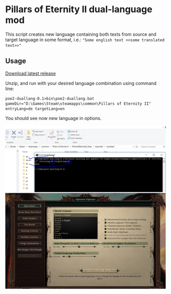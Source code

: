 # Pillars of Eternity II dual-language mod

This script creates new language containing both texts from source and target language in some format, i.e.:
`"Some english text <<some translated text>>"`

## Usage
[Download latest release](https://github.com/KadekM/poe2-duallang/releases)

Unzip, and run with your desired language combination using command line:
```
poe2-duallang-0.1>bin\poe2-duallang.bat gameDir="D:\Games\Steam\steamapps\common\Pillars of Eternity II" entryLang=de targetLang=en
```

You should see now new language in options.

![how to run](https://raw.githubusercontent.com/KadekM/poe2-duallang/master/github/run.jpg)
![ingame](https://raw.githubusercontent.com/KadekM/poe2-duallang/master/github/settings.jpg)
